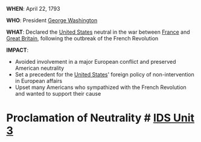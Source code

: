 **WHEN**: April 22, 1793

**WHO**: President [George Washington](./../george-washington/)

**WHAT**: Declared the [United States](./../united-states/) neutral in the war between [France](./../france/) and [Great Britain](./../great-britain/), following the outbreak of the French Revolution

**IMPACT**:
* Avoided involvement in a major European conflict and preserved American neutrality
* Set a precedent for the [United States](./../united-states/)' foreign policy of non-intervention in European affairs
* Upset many Americans who sympathized with the French Revolution and wanted to support their cause
# Proclamation of Neutrality # [IDS Unit 3](./../ids-unit-3/)